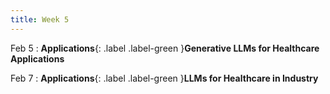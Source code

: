 ```yaml
---
title: Week 5
---
```


Feb 5
: **Applications**{: .label .label-green }**Generative LLMs for Healthcare Applications**

Feb 7
: **Applications**{: .label .label-green }**LLMs for Healthcare in Industry**